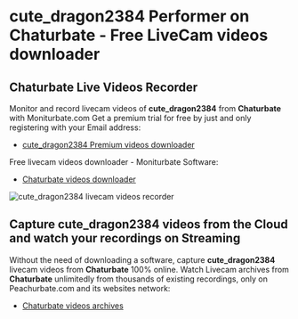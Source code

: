 # cute_dragon2384 Performer on Chaturbate - Free LiveCam videos downloader

## Chaturbate Live Videos Recorder

Monitor and record livecam videos of **cute_dragon2384** from **Chaturbate** with Moniturbate.com
Get a premium trial for free by just and only registering with your Email address:
* [cute_dragon2384 Premium videos downloader](https://moniturbate.com/request-demo-licence-key.html)

Free livecam videos downloader - Moniturbate Software:
* [Chaturbate videos downloader](https://moniturbate.com/moniturbate-download-software.html)

![cute_dragon2384 livecam videos recorder](https://peachurnet.com/templates/moniturbate-software.png)


## Capture cute_dragon2384 videos from the Cloud and watch your recordings on Streaming

Without the need of downloading a software, capture **cute_dragon2384** livecam videos from **Chaturbate** 100% online.
Watch Livecam archives from **Chaturbate** unlimitedly from thousands of existing recordings, only on Peachurbate.com and its websites network:
* [Chaturbate videos archives](https://peachurnet.com/)
